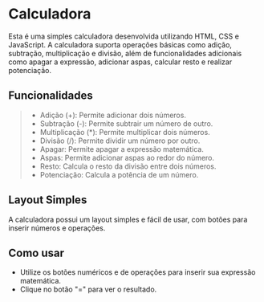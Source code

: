 # Calculadora
Esta é uma simples calculadora desenvolvida utilizando HTML, CSS e JavaScript. A calculadora suporta operações básicas como adição, subtração, multiplicação e divisão, além de funcionalidades adicionais como apagar a expressão, adicionar aspas, calcular resto e realizar potenciação.

## Funcionalidades
> - Adição (+): Permite adicionar dois números.
> - Subtração (-): Permite subtrair um número de outro.
> - Multiplicação (*): Permite multiplicar dois números.
> - Divisão (/): Permite dividir um número por outro.
> - Apagar: Permite apagar a expressão matemática.
> - Aspas: Permite adicionar aspas ao redor do número.
> - Resto: Calcula o resto da divisão entre dois números.
> - Potenciação: Calcula a potência de um número.

## Layout Simples
A calculadora possui um layout simples e fácil de usar, com botões para inserir números e operações.

## Como usar
- Utilize os botões numéricos e de operações para inserir sua expressão matemática.
- Clique no botão "=" para ver o resultado.
